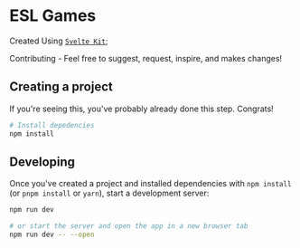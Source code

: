 # ESL Games

Created Using [`Svelte Kit`](https://github.com/sveltejs/kit/tree/master/packages/create-svelte);

Contributing - Feel free to suggest, request, inspire, and makes changes!

## Creating a project

If you're seeing this, you've probably already done this step. Congrats!

```bash
# Install depedencies
npm install

```

## Developing

Once you've created a project and installed dependencies with `npm install` (or `pnpm install` or `yarn`), start a development server:

```bash
npm run dev

# or start the server and open the app in a new browser tab
npm run dev -- --open
```
